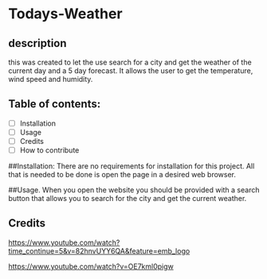 # Todays-Weather

## description
this was created to let the use search for a city and get the weather of the current day and a 5 day forecast. It allows the user to get the temperature, wind speed and humidity.

## Table of contents: 
- [ ] Installation
- [ ] Usage
- [ ] Credits
- [ ] How to contribute 

##Installation: 
There are no requirements for installation for this project. All that is needed to be done is open the page in a desired web browser. 

##Usage.
When you open the website you should be provided with a search button that allows you to search for the city and get the current weather. 

## Credits 

https://www.youtube.com/watch?time_continue=5&v=82hnvUYY6QA&feature=emb_logo

https://www.youtube.com/watch?v=OE7kml0pigw